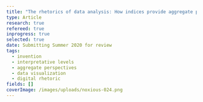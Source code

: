 ```yaml
---
title: "The rhetorics of data analysis: How indices provide aggregate perspectives"
type: Article
research: true
refereed: true
inprogress: true
selected: true
date: Submitting Summer 2020 for review
tags:
  - invention
  - interpretative levels
  - aggregate perspectives
  - data visualization
  - digital rhetoric
fields: []
coverImage: /images/uploads/noxious-024.png
---
```


